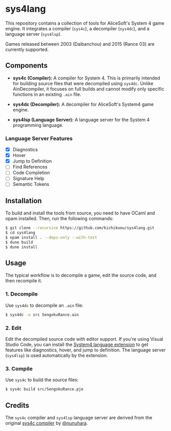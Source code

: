 # sys4lang

This repository contains a collection of tools for AliceSoft's System 4 game engine. It integrates a compiler (`sys4c`), a decompiler (`sys4dc`), and a language server (`sys4lsp`).

Games released between 2003 (Daibanchou) and 2015 (Rance 03) are currently supported.

## Components

*   **sys4c (Compiler):** A compiler for System 4. This is primarily intended for building source files that were decompiled using `sys4dc`. Unlike AinDecompiler, it focuses on full builds and cannot modify only specific functions in an existing `.ain` file.

*   **sys4dc (Decompiler):** A decompiler for AliceSoft's System4 game engine.

*   **sys4lsp (Language Server):** A language server for the System 4 programming language.

### Language Server Features

- [x] Diagnostics
- [x] Hover
- [x] Jump to Definition
- [ ] Find References
- [ ] Code Completion
- [ ] Signature Help
- [ ] Semantic Tokens

## Installation

To build and install the tools from source, you need to have OCaml and opam installed. Then, run the following commands:

```sh
$ git clone --recursive https://github.com/kichikuou/sys4lang.git
$ cd sys4lang
$ opam install . --deps-only --with-test
$ dune build
$ dune install
```

## Usage

The typical workflow is to decompile a game, edit the source code, and then recompile it.

### 1. Decompile

Use `sys4dc` to decompile an `.ain` file:

```sh
$ sys4dc -o src SengokuRance.ain
```

### 2. Edit

Edit the decompiled source code with editor support. If you're using Visual Studio Code, you can install the [System4 language extension](https://marketplace.visualstudio.com/items?itemName=kichikuou.system4) to get features like diagnostics, hover, and jump to definition. The language server (`sys4lsp`) is used automatically by the extension.

### 3. Compile

Use `sys4c` to build the source files:

```sh
$ sys4c build src/SengokuRance.pje
```

## Credits

The `sys4c` compiler and `sys4lsp` language server are derived from the original [sys4c compiler](https://github.com/nunuhara/sys4c) by [@nunuhara](https://github.com/nunuhara).
